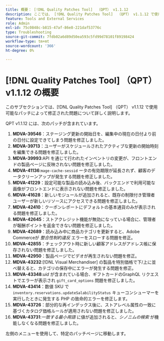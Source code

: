```yaml
---
title: 概要： [!DNL Quality Patches Tool]  （QPT） v1.1.12
description: ここでは、 [!DNL Quality Patches Tool]  （QPT） v1.1.12 で使用可能なパッチによって修正された問題について詳しく説明します。
feature: Tools and External Services
role: Admin
exl-id: 75c0848c-b815-47af-86e8-221daf53776c
type: Troubleshooting
source-git-commit: 7fdb02a6d89d50ea593c5fd99d78101f89198424
workflow-type: tm+mt
source-wordcount: '366'
ht-degree: 0%

---
```


# [!DNL Quality Patches Tool] （QPT） v1.1.12 の概要

このサブセクションでは、[!DNL Quality Patches Tool] （QPT） v1.1.12 で使用可能なパッチによって修正された問題について詳しく説明します。

QPT v1.1.12 には、次のパッチが含まれています。

1. **MDVA-39546**：ステージング更新の開始日を、編集中の現在の日付より前の日付に設定できてしまう問題を修正しました。
1. **MDVA-39713**：ユーザーがスケジュールされたアクティブな更新の開始時刻を編集できる問題を修正しました。
1. **MDVA-39993**:API を通じて行われたインベントリの変更が、フロントエンドの製品ページに反映されない問題を修正しました。
1. **MDVA-41136**:`mage-cache-sessid` ータの有効期限が延長されず、顧客のデータクリーンアップが発生する問題を修正しました。
1. **MDVA-41229**：設定可能な製品の読み込み後、バックエンドで利用可能な画像がフロントエンドに表示されない問題を修正しました。
1. **MDVA-41628**：新しいモジュールが追加されると、既存の制限付き管理者ユーザーが新しいリソースにアクセスできる問題を修正しました。
1. **MDVA-42410**：クーポンレポートにデフォルトの基本通貨のみが表示される問題を修正しました。
1. **MDVA-42645**：ストアクレジット機能が無効になっている場合に、管理者が報酬ポイントを返金できない問題を修正しました。
1. **MDVA-42689**：読み込み中に商品カテゴリを更新すると、Adobe Commerceが *整合性制約違反* エラーをスローする問題を修正。
1. **MDVA-42855**：チェックアウト時に新しい顧客アドレスがアドレス帳に保存されない問題を修正しました。
1. **MDVA-42950**：製品ページでビデオが再生されない問題を修正。
1. **MDVA-43232**:[!DNL Visual Merchandiser] の製品を特別価格で下/上に並べ替えると、カテゴリの保存中にエラーが発生する問題を修正。
1. **MDVA-43348**:*uid* が含まれている場合、ギフトカードのGraphQL リクエストでエラーが表示され `gift_card_options` 問題を修正しました。
1. **MDVA-43414**：数値 SKU で `inventory.reservations.updateSalabilityStatus` キューコンシューマーを実行したときに発生する PHP の致命的エラーを修正します。
1. **MDVA-43726**：部分的な再インデックス後に、ストアレベル属性の一致に基づくカタログ価格ルールが適用されない問題を修正しました。
1. **MDVA-43731**:*一致する最小用語* に値が追加されると、*シノニムの検索* が機能しなくなる問題を修正しました。

左側のメニューを使用して、特定のパッチページに移動します。

